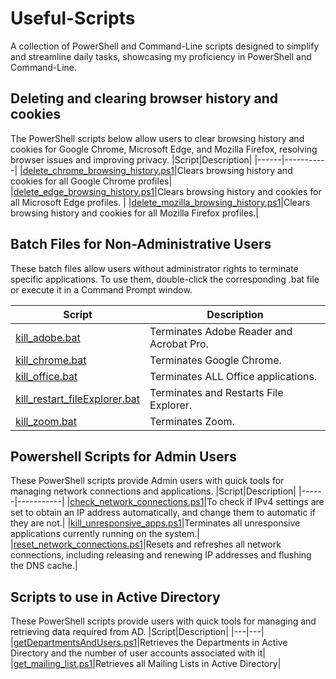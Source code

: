 # Useful-Scripts
A collection of PowerShell and Command-Line scripts designed to simplify and streamline daily tasks, showcasing my proficiency in PowerShell and Command-Line.

## Deleting and clearing browser history and cookies
The PowerShell scripts below allow users to clear browsing history and cookies for Google Chrome, Microsoft Edge, and Mozilla Firefox, resolving browser issues and improving privacy.
|Script|Description|
|------|-----------|
|[delete_chrome_browsing_history.ps1](https://github.com/beepbomark/Useful-Scripts/blob/main/PowerShell%20Scripts/delete_chrome_browsing_history.ps1)|Clears browsing history and cookies for all Google Chrome profiles|
|[delete_edge_browsing_history.ps1](https://github.com/beepbomark/Useful-Scripts/blob/main/PowerShell%20Scripts/delete_edge_browsing_history.ps1)|Clears browsing history and cookies for all Microsoft Edge profiles.
|
|[delete_mozilla_browsing_history.ps1](https://github.com/beepbomark/Useful-Scripts/blob/main/PowerShell%20Scripts/delete_mozilla_browsing_history.ps1)|Clears browsing history and cookies for all Mozilla Firefox profiles.|

## Batch Files for Non-Administrative Users
These batch files allow users without administrator rights to terminate specific applications. To use them, double-click the corresponding .bat file or execute it in a Command Prompt window.

|Script|Description|
|------|-----------|
|[kill_adobe.bat](https://github.com/beepbomark/Useful-Scripts/blob/main/Scripts/kill_adobe.bat)|Terminates Adobe Reader and Acrobat Pro.|
|[kill_chrome.bat](https://github.com/beepbomark/Useful-Scripts/blob/main/Scripts/kill_chrome.bat)|Terminates Google Chrome.|
|[kill_office.bat](https://github.com/beepbomark/Useful-Scripts/blob/main/Scripts/kill_office.bat)|Terminates ALL Office applications.|
|[kill_restart_fileExplorer.bat](https://github.com/beepbomark/Useful-Scripts/blob/main/Scripts/kill_restart_filleExplorer.bat)|Terminates and Restarts File Explorer.|
|[kill_zoom.bat](https://github.com/beepbomark/Useful-Scripts/blob/main/Scripts/kill_zoom.bat)|Terminates Zoom.|

## Powershell Scripts for Admin Users
These PowerShell scripts provide Admin users with quick tools for managing network connections and applications.
|Script|Description|
|------|-----------|
|[check_network_connections.ps1](https://github.com/beepbomark/Useful-Scripts/blob/main/PowerShell%20Scripts/check_network_connections.ps1)|To check if IPv4 settings are set to obtain an IP address automatically, and change them to automatic if they are not.|
|[kill_unresponsive_apps.ps1](https://github.com/beepbomark/Useful-Scripts/blob/main/PowerShell%20Scripts/kill_unresponsive_apps.ps1)|Terminates all unresponsive applications currently running on the system.|
|[reset_network_connections.ps1](https://github.com/beepbomark/Useful-Scripts/blob/main/PowerShell%20Scripts/reset_network_connections.ps1)|Resets and refreshes all network connections, including releasing and renewing IP addresses and flushing the DNS cache.|

## Scripts to use in Active Directory
These PowerShell scripts provide users with quick tools for managing and retrieving data required from AD.
|Script|Description|
|---|---|
|[getDepartmentsAndUsers.ps1](https://github.com/beepbomark/Useful-Scripts/blob/main/PowerShell%20Scripts/getDepartmentsAndUsers.ps1)|Retrieves the Departments in Active Directory and the number of user accounts associated with it|
|[get_mailing_list.ps1](https://github.com/beepbomark/Useful-Scripts/blob/main/PowerShell%20Scripts/get_mailing_list.ps1)|Retrieves all Mailing Lists in Active Directory|
